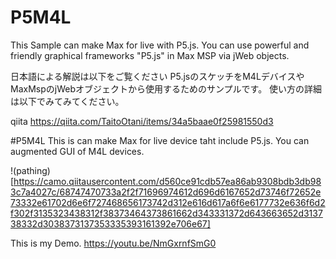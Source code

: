 # P5M4L
This Sample can make Max for live with P5.js.
You can use powerful and friendly graphical frameworks "P5.js" in Max MSP via jWeb objects.


日本語による解説は以下をご覧ください
P5.jsのスケッチをM4LデバイスやMaxMspのjWebオブジェクトから使用するためのサンプルです。
使い方の詳細は以下でみてみてください。

qiita
https://qiita.com/TaitoOtani/items/34a5baae0f25981550d3


#P5M4L
This is can make Max for live device taht include P5.js.
You can augmented GUI of M4L devices.

!(pathing)[https://camo.qiitausercontent.com/d560ce91cdb57ea86ab9308bdb3db983c7a4027c/68747470733a2f2f71696974612d696d6167652d73746f72652e73332e61702d6e6f727468656173742d312e616d617a6f6e6177732e636f6d2f302f3135323438312f38373464373861662d343331372d643663652d313738332d3038373137353335393161392e706e67]


This is my Demo.
https://youtu.be/NmGxrnfSmG0

